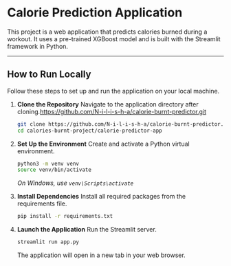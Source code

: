 # Calorie Prediction Application

This project is a web application that predicts calories burned during a workout. It uses a pre-trained XGBoost model and is built with the Streamlit framework in Python.

---

## How to Run Locally

Follow these steps to set up and run the application on your local machine.

1.  **Clone the Repository**
    Navigate to the application directory after cloning.https://github.com/N-i-l-i-s-h-a/calorie-burnt-predictor.git
    ```bash
    git clone https://github.com/N-i-l-i-s-h-a/calorie-burnt-predictor.git
    cd calories-burnt-project/calorie-predictor-app
    ```

2.  **Set Up the Environment**
    Create and activate a Python virtual environment.
    ```bash
    python3 -m venv venv
    source venv/bin/activate
    ```
    *On Windows, use `venv\Scripts\activate`*

3.  **Install Dependencies**
    Install all required packages from the requirements file.
    ```bash
    pip install -r requirements.txt
    ```

4.  **Launch the Application**
    Run the Streamlit server.
    ```bash
    streamlit run app.py
    ```
    The application will open in a new tab in your web browser.
